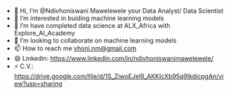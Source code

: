 - 👋 Hi, I’m @Ndivhoniswani Mawelewele your Data Analyst/ Data Scientist
- 👀 I’m interested in buiding machine learning models
- 🌱 I’m have completed data science  at ALX_Africa with Explore_AI_Academy
- 💞️ I’m looking to collaborate on machine learning models
- 📫 How to reach me vhoni.nm@gmail.com
- 😄 Linkedin: https://www.linkedin.com/in/ndivhoniswanimawelewele/ 
- ⚡ C.V.: https://drive.google.com/file/d/1S_ZiwoEJel9_AKKIcXb95q9IkdicpgAn/view?usp=sharing

<!---
Ndivhoniswani/Ndivhoniswani is a ✨ special ✨ repository because its `README.md` (this file) appears on your GitHub profile.
You can click the Preview link to take a look at your changes.
--->
